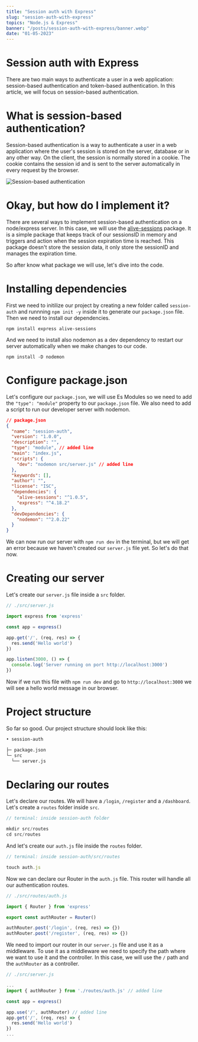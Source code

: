 ```yaml
---
title: "Session auth with Express"
slug: "session-auth-with-express"
topics: "Node.js & Express" 
banner: "/posts/session-auth-with-express/banner.webp"
date: "01-05-2023"
---
```


# Session auth with Express
There are two main ways to authenticate a user in a web application: session-based authentication and token-based authentication. In this article, we will focus on session-based authentication.

# What is session-based authentication?
Session-based authentication is a way to authenticate a user in a web application where the user's session is stored on the server, database or in any other way. On the client, the session is normally stored in a cookie. The cookie contains the session id and is sent to the server automatically in every request by the browser.

![Session-based authentication](/posts/session-auth-with-express/session-based-auth.png)

# Okay, but how do I implement it?
There are several ways to implement session-based authentication on a node/express server. In this case, we will use the [alive-sessions](https://www.npmjs.com/package/alive-sessions) package. It is a simple package that keeps track of our sessionsID in memory and triggers and action when the session expiration time is reached. This package doesn't store the session data, it only store the sessionID and manages the expiration time.  

So after know what package we will use, let's dive into the code. 

# Installing dependencies
First we need to initilize our project by creating a new folder called `session-auth` and runnning `npm init -y` inside it to generate our `package.json` file. Then we need to install our dependencies. 

```node
npm install express alive-sessions
```
 
And we need to install also nodemon as a dev dependency to restart our server automatically when we make changes to our code. 

```node
npm install -D nodemon
```

# Configure package.json
Let's configure our `package.json`, we will use Es Modules so we need to add the `"type": "module"` property to our `package.json` file. We also need to add a script to run our developer server with nodemon. 

```json
// package.json
{
  "name": "session-auth",
  "version": "1.0.0",
  "description": "",
  "type": "module", // added line
  "main": "index.js",
  "scripts": {
    "dev": "nodemon src/server.js" // added line
  },
  "keywords": [],
  "author": "",
  "license": "ISC",
  "dependencies": {
    "alive-sessions": "^1.0.5",
    "express": "^4.18.2"
  },
  "devDependencies": {
    "nodemon": "^2.0.22"
  }
}
```

We can now run our server with `npm run dev` in the terminal, but we will get an error because we haven't created our `server.js` file yet. So let's do that now. 

# Creating our server
Let's create our `server.js` file inside a `src` folder. 

```javascript
// ./src/server.js

import express from 'express'

const app = express()

app.get('/', (req, res) => {
  res.send('Hello world')
})

app.listen(3000, () => {
  console.log('Server running on port http://localhost:3000')
})
```

Now if we run this file with `npm run dev` and go to `http://localhost:3000` we will see a hello world message in our browser.

# Project structure
So far so good. Our project structure should look like this: 

```bash
• session-auth

├─ package.json
└─ src
  └── server.js
```

# Declaring our routes
Let's declare our routes. We will have a `/login`, `/register` and a `/dashboard`. Let's create a `routes` folder inside `src`. 

```javascript
// terminal: inside session-auth folder

mkdir src/routes
cd src/routes
```

And let's create our `auth.js` file inside the `routes` folder. 

```javascript
// terminal: inside session-auth/src/routes

touch auth.js
```

Now we can declare our Router in the `auth.js` file. This router will handle all our authentication routes. 

```javascript
// ./src/routes/auth.js

import { Router } from 'express'

export const authRouter = Router()

authRouter.post('/login', (req, res) => {})
authRouter.post('/register', (req, res) => {})
```

We need to import our router in our `server.js` file and use it as a middleware. To use it as a middleware we need to specify the path where we want to use it and the controller. In this case, we will use the `/` path and the `authRouter` as a controller. 

```javascript
// ./src/server.js

...
import { authRouter } from './routes/auth.js' // added line

const app = express()

app.use('/', authRouter) // added line
app.get('/', (req, res) => {
  res.send('Hello world')
})
...
```